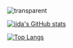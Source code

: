 ![transparent](https://capsule-render.vercel.app/api?type=transparent&fontColor=ffd1dc&text=Iida's%20silly%20github&height=150&fontSize=60&desc=uwu&descAlignY=75&descAlign=60)


[![iida's GitHub stats](https://github-readme-stats.vercel.app/api?username=just-iida&show_icons=true&theme=transparent)](https://github.com/anuraghazra/github-readme-stats)

[![Top Langs](https://github-readme-stats.vercel.app/api/top-langs/?username=just-iida&theme=transparent)](https://github.com/anuraghazra/github-readme-stats)


<!--
**just-iida/just-iida** is a ✨ _special_ ✨ repository because its `README.md` (this file) appears on your GitHub profile.

Here are some ideas to get you started:

- 🔭 I’m currently working on ...
- 🌱 I’m currently learning ...
- 👯 I’m looking to collaborate on ...
- 🤔 I’m looking for help with ...
- 💬 Ask me about ...
- 📫 How to reach me: ...
- 😄 Pronouns: ...
- ⚡ Fun fact: ...
-->
